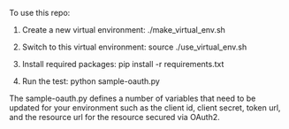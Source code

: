 To use this repo:

1) Create a new virtual environment:
	./make_virtual_env.sh

2) Switch to this virtual environment:
	source ./use_virtual_env.sh

3) Install required packages:
	pip install -r requirements.txt

4) Run the test:
	python sample-oauth.py


The sample-oauth.py defines a number of variables that need to be updated for your environment such as the client id, client secret, token url, and the resource url for the resource secured via OAuth2.